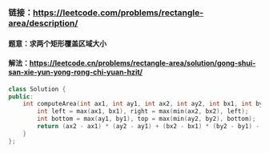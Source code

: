 ### 链接：https://leetcode.com/problems/rectangle-area/description/

#### 题意：求两个矩形覆盖区域大小

#### 解法：https://leetcode.cn/problems/rectangle-area/solution/gong-shui-san-xie-yun-yong-rong-chi-yuan-hzit/

```c++
class Solution {
public:
    int computeArea(int ax1, int ay1, int ax2, int ay2, int bx1, int by1, int bx2, int by2) {
        int left = max(ax1, bx1), right = max(min(ax2, bx2), left);
        int bottom = max(ay1, by1), top = max(min(ay2, by2), bottom);
        return (ax2 - ax1) * (ay2 - ay1) + (bx2 - bx1) * (by2 - by1) - (right - left) * (top - bottom);
    }
};
```

